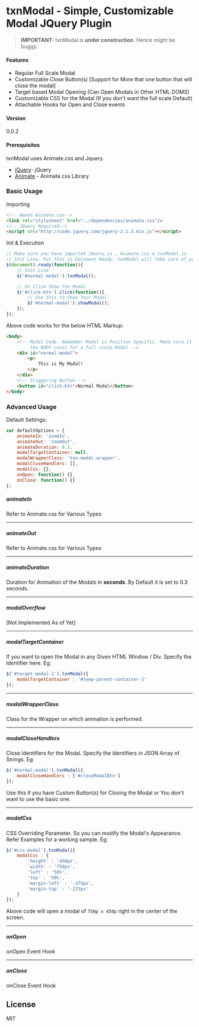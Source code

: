 # txnModal - Simple, Customizable Modal JQuery Plugin


> **IMPORTANT:**
> txnModal is **under construction**.
> Hence might be buggy.

#### Features
* Regular Full Scale Modal
* Customizable Close Button(s) [Support for More that one button that will close the modal]
* Target based Modal Opening (Can Open Modals in Other HTML DOMS)
* Customizable CSS for the Modal (If you don't want the full scale Default)
* Attachable Hooks for Open and Close events

#### Version
0.0.2

#### Prerequisites

txnModal uses Animate.css and Jquery.

* [jQuery]- jQuery
* [Animate] - Animate.css Library

### Basic Usage

Importing
```html
<!-- Needs Animate.css-->
<link rel="stylesheet" href="../dependencies/animate.css"/>
<!-- JQuery Required-->
<script src="http://code.jquery.com/jquery-2.1.3.min.js"></script>
```
Init & Execution
```js
// Make sure you have imported JQuery.js , Animate.css & txnModal.js
// Init Line. Put this in Document Ready. txnModal will Take care of your DOM.
$(document).ready(function(){
    // Init Line
    $('#normal-modal').txnModal();

    // On Click Show the Modal
    $('#click-btn').click(function(){
        // Use this to Show Your Modal.
        $('#normal-modal').showModal();
    });
});
```

Above code works for the below HTML Markup:
```html
<body>
    <!-- Modal Code. Remember Modal is Position Specific. Make sure it is at
         the BODY Level for a full scale Modal -->
    <div id="normal-modal">
        <p>
            This is My Modal!
        </p>
    </div>
    <!-- Triggering Button -->
    <button id="click-btn">Normal Modal</button>
</body>
```

### Advanced Usage

Default Settings:
```js
var defaultOptions = {
    animateIn: 'zoomIn',
    animateOut: 'zoomOut',
    animateDuration: 0.3,
    modalTargetContainer: null,
    modalWrapperClass: 'txn-modal-wrapper',
    modalCloseHandlers: [],
    modalCss: {},
    onOpen: function() {},
    onClose: function() {}
};
```
##### animateIn
Refer to Animate.css for Various Types

---

##### animateOut
Refer to Animate.css for Various Types

---

##### animateDuration
Duration for Animation of the Modals in **seconds**. By Default it is set to 0.3 seconds.

---

##### modalOverflow
[Not Implemented As of Yet]

---

##### modalTargetContainer
If you want to open the Modal in any Given HTML Window / Div. Specify the Identifier here.
Eg:
```js
$('#target-modal-2').txnModal({ 
    modalTargetContainer : '#temp-parent-container-2'
});
```

---

##### modalWrapperClass
Class for the Wrapper on which animation is performed.

---

##### modalCloseHandlers
Close Identifiers for the Modal. Specify the Identifiers in JSON Array of Strings.
Eg:
```js
$('#normal-modal').txnModal({
    modalCloseHandlers : ['#closeModalBtn']
});
```
Use this if you have Custom Button(s) for Closing the Modal or You don't want to use the basic one.

---

##### modalCss
CSS Overriding Parameter. So you can modify the Modal's Appearance. Refer
Examples for a working sample.
Eg:
```js
$('#css-modal').txnModal({ 
    modalCss : { 
        'height' : '450px',
        'width' : '750px',
        'left' : '50%',
        'top' : '50%',
        'margin-left' : '-375px',
        'margin-top' : '-225px'
    }
});
```
Above code will open a modal of `750p x 450p` right in the center of the screen.

---

##### onOpen
onOpen Event Hook

---

##### onClose
onClose Event Hook

License
----
MIT


[jQuery]:http://jquery.com
[Animate]:https://github.com/daneden/animate.css

